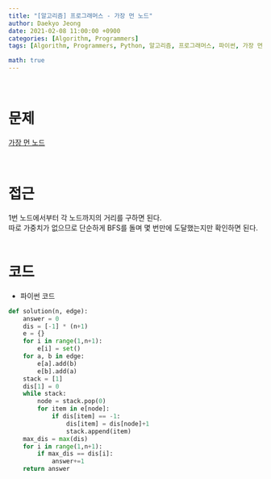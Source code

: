 ```yaml
---
title: "[알고리즘] 프로그래머스 - 가장 먼 노드"
author: Daekyo Jeong
date: 2021-02-08 11:00:00 +0900
categories: [Algorithm, Programmers]
tags: [Algorithm, Programmers, Python, 알고리즘, 프로그래머스, 파이썬, 가장 먼 노드, BFS]

math: true
---
```


<br/>

# **문제**


[가장 먼 노드](https://programmers.co.kr/learn/courses/30/lessons/49189)

<br/>

# **접근**  

1번 노드에서부터 각 노드까지의 거리를 구하면 된다.  
따로 가중치가 없으므로 단순하게 BFS를 돌며 몇 번만에 도달했는지만 확인하면 된다.  
<br/>

# **코드**


- 파이썬 코드   

```py
def solution(n, edge):
    answer = 0
    dis = [-1] * (n+1)
    e = {}
    for i in range(1,n+1):
        e[i] = set()
    for a, b in edge:
        e[a].add(b)
        e[b].add(a)
    stack = [1]
    dis[1] = 0
    while stack:
        node = stack.pop(0)
        for item in e[node]:
            if dis[item] == -1:
                dis[item] = dis[node]+1
                stack.append(item)
    max_dis = max(dis)
    for i in range(1,n+1):
        if max_dis == dis[i]:
            answer+=1
    return answer
```


<br/>

